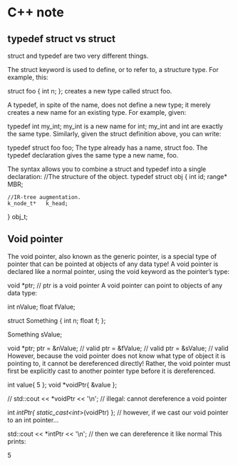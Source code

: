 # C++ note
## typedef struct vs struct

struct and typedef are two very different things.

The struct keyword is used to define, or to refer to, a structure type. For example, this:

struct foo {
    int n;
};
creates a new type called struct foo.

A typedef, in spite of the name, does not define a new type; it merely creates a new name for an existing type. For example, given:

typedef int my_int;
my_int is a new name for int; my_int and int are exactly the same type. Similarly, given the struct definition above, you can write:

typedef struct foo foo;
The type already has a name, struct foo. The typedef declaration gives the same type a new name, foo.

The syntax allows you to combine a struct and typedef into a single declaration:
//The structure of the object.
typedef struct obj
{
	int			id;
	range*		MBR;

	//IR-tree augmentation.
	k_node_t*	k_head;

}	obj_t;

## Void pointer

The void pointer, also known as the generic pointer, is a special type of pointer that can be pointed at objects of any data type! A void pointer is declared like a normal pointer, using the void keyword as the pointer’s type:

void *ptr; // ptr is a void pointer
A void pointer can point to objects of any data type:

int nValue;
float fValue;
 
struct Something
{
    int n;
    float f;
};
 
Something sValue;
 
void *ptr;
ptr = &nValue; // valid
ptr = &fValue; // valid
ptr = &sValue; // valid
However, because the void pointer does not know what type of object it is pointing to, it cannot be dereferenced directly! Rather, the void pointer must first be explicitly cast to another pointer type before it is dereferenced.

int value{ 5 };
void *voidPtr{ &value };
 
// std::cout << *voidPtr << '\n'; // illegal: cannot dereference a void pointer
 
int *intPtr{ static_cast<int*>(voidPtr) }; // however, if we cast our void pointer to an int pointer...
 
std::cout << *intPtr << '\n'; // then we can dereference it like normal
This prints:

5
